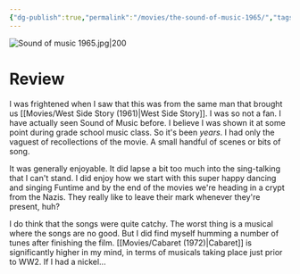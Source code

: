 ```yaml
---
{"dg-publish":true,"permalink":"/movies/the-sound-of-music-1965/","tags":["movies"],"created":"2024-05-07","updated":"2024-08-19"}
---
```



![Sound of music 1965.jpg|200](/img/user/Attachments/Sound%20of%20music%201965.jpg)

# Review

I was frightened when I saw that this was from the same man that brought us [[Movies/West Side Story (1961)\|West Side Story]]. I was so not a fan. I have actually seen Sound of Music before. I believe I was shown it at some point during grade school music class. So it's been *years*. I had only the vaguest of recollections of the movie. A small handful of scenes or bits of song.

It was generally enjoyable. It did lapse a bit too much into the sing-talking that I can't stand. I did enjoy how we start with this super happy dancing and singing Funtime and by the end of the movies we're heading in a crypt from the Nazis. They really like to leave their mark whenever they're present, huh?

I do think that the songs were quite catchy. The worst thing is a musical where the songs are no good. But I did find myself humming a number of tunes after finishing the film. [[Movies/Cabaret (1972)\|Cabaret]] is significantly higher in my mind, in terms of musicals taking place just prior to WW2. If I had a nickel...
